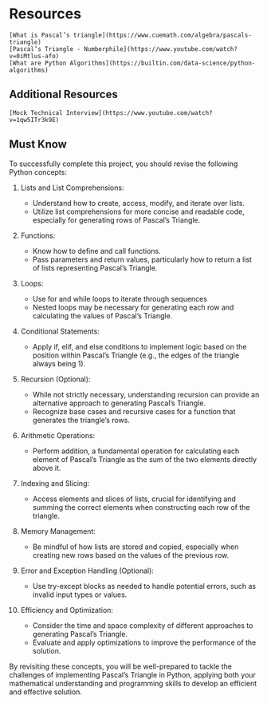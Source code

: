 # Resources

    [What is Pascal’s triangle](https://www.cuemath.com/algebra/pascals-triangle)
    [Pascal’s Triangle - Numberphile](https://www.youtube.com/watch?v=0iMtlus-afo)
    [What are Python Algorithms](https://builtin.com/data-science/python-algorithms)

## Additional Resources

    [Mock Technical Interview](https://www.youtube.com/watch?v=1qw5ITr3k9E)

## Must Know

To successfully complete this project, you should revise the following Python concepts:

1.  Lists and List Comprehensions:

    - Understand how to create, access, modify, and iterate over lists.
    - Utilize list comprehensions for more concise and readable code, especially for generating rows of Pascal’s Triangle.

2.  Functions:

    - Know how to define and call functions.
    - Pass parameters and return values, particularly how to return a list of lists representing Pascal’s Triangle.

3.  Loops:

    - Use for and while loops to iterate through sequences
    - Nested loops may be necessary for generating each row and calculating the values of Pascal’s Triangle.

4.  Conditional Statements:
    - Apply if, elif, and else conditions to implement logic based on the position within Pascal’s Triangle (e.g., the edges of the triangle always being 1).
5.  Recursion (Optional):

    - While not strictly necessary, understanding recursion can provide an alternative approach to generating Pascal’s Triangle.
    - Recognize base cases and recursive cases for a function that generates the triangle’s rows.

6.  Arithmetic Operations:

    - Perform addition, a fundamental operation for calculating each element of Pascal’s Triangle as the sum of the two elements directly above it.

7.  Indexing and Slicing:

    - Access elements and slices of lists, crucial for identifying and summing the correct elements when constructing each row of the triangle.

8.  Memory Management:

    - Be mindful of how lists are stored and copied, especially when creating new rows based on the values of the previous row.

9.  Error and Exception Handling (Optional):

    - Use try-except blocks as needed to handle potential errors, such as invalid input types or values.

10. Efficiency and Optimization:

    - Consider the time and space complexity of different approaches to generating Pascal’s Triangle.
    - Evaluate and apply optimizations to improve the performance of the solution.

By revisiting these concepts, you will be well-prepared to tackle the challenges of implementing Pascal’s Triangle in Python, applying both your mathematical understanding and programming skills to develop an efficient and effective solution.
